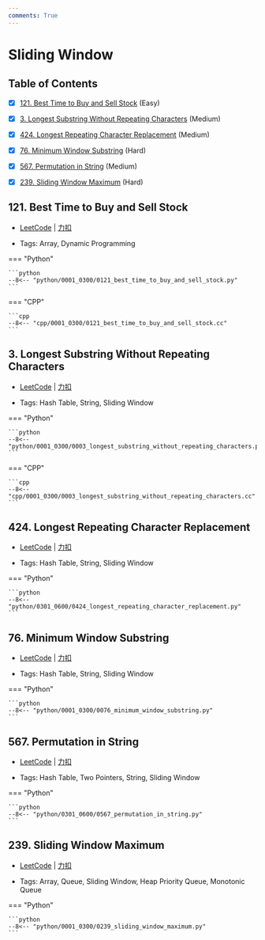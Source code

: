 ```yaml
---
comments: True
---
```


# Sliding Window

## Table of Contents

- [x] [121. Best Time to Buy and Sell Stock](#121-best-time-to-buy-and-sell-stock) (Easy)
- [x] [3. Longest Substring Without Repeating Characters](#3-longest-substring-without-repeating-characters) (Medium)
- [x] [424. Longest Repeating Character Replacement](#424-longest-repeating-character-replacement) (Medium)
- [x] [76. Minimum Window Substring](#76-minimum-window-substring) (Hard)
- [x] [567. Permutation in String](#567-permutation-in-string) (Medium)
- [x] [239. Sliding Window Maximum](#239-sliding-window-maximum) (Hard)


## 121. Best Time to Buy and Sell Stock

-    [LeetCode](https://leetcode.com/problems/best-time-to-buy-and-sell-stock/) | [力扣](https://leetcode.cn/problems/best-time-to-buy-and-sell-stock/)

-   Tags: Array, Dynamic Programming

=== "Python"

    ```python
    --8<-- "python/0001_0300/0121_best_time_to_buy_and_sell_stock.py"
    ```

=== "CPP"

    ```cpp
    --8<-- "cpp/0001_0300/0121_best_time_to_buy_and_sell_stock.cc"
    ```



## 3. Longest Substring Without Repeating Characters

-    [LeetCode](https://leetcode.com/problems/longest-substring-without-repeating-characters/) | [力扣](https://leetcode.cn/problems/longest-substring-without-repeating-characters/)

-   Tags: Hash Table, String, Sliding Window

=== "Python"

    ```python
    --8<-- "python/0001_0300/0003_longest_substring_without_repeating_characters.py"
    ```

=== "CPP"

    ```cpp
    --8<-- "cpp/0001_0300/0003_longest_substring_without_repeating_characters.cc"
    ```



## 424. Longest Repeating Character Replacement

-    [LeetCode](https://leetcode.com/problems/longest-repeating-character-replacement/) | [力扣](https://leetcode.cn/problems/longest-repeating-character-replacement/)

-   Tags: Hash Table, String, Sliding Window

=== "Python"

    ```python
    --8<-- "python/0301_0600/0424_longest_repeating_character_replacement.py"
    ```



## 76. Minimum Window Substring

-    [LeetCode](https://leetcode.com/problems/minimum-window-substring/) | [力扣](https://leetcode.cn/problems/minimum-window-substring/)

-   Tags: Hash Table, String, Sliding Window

=== "Python"

    ```python
    --8<-- "python/0001_0300/0076_minimum_window_substring.py"
    ```



## 567. Permutation in String

-    [LeetCode](https://leetcode.com/problems/permutation-in-string/) | [力扣](https://leetcode.cn/problems/permutation-in-string/)

-   Tags: Hash Table, Two Pointers, String, Sliding Window

=== "Python"

    ```python
    --8<-- "python/0301_0600/0567_permutation_in_string.py"
    ```



## 239. Sliding Window Maximum

-    [LeetCode](https://leetcode.com/problems/sliding-window-maximum/) | [力扣](https://leetcode.cn/problems/sliding-window-maximum/)

-   Tags: Array, Queue, Sliding Window, Heap Priority Queue, Monotonic Queue

=== "Python"

    ```python
    --8<-- "python/0001_0300/0239_sliding_window_maximum.py"
    ```



